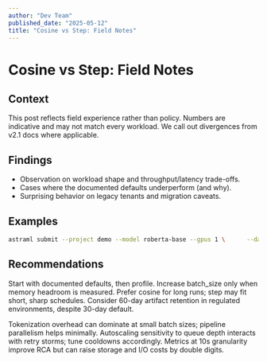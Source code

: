 ```yaml
---
author: "Dev Team"
published_date: "2025-05-12"
title: "Cosine vs Step: Field Notes"
---
```

# Cosine vs Step: Field Notes
## Context
This post reflects field experience rather than policy. Numbers are indicative and may not match every workload. We call out divergences from v2.1 docs where applicable.

## Findings
- Observation on workload shape and throughput/latency trade-offs.
- Cases where the documented defaults underperform (and why).
- Surprising behavior on legacy tenants and migration caveats.

## Examples

```bash
astraml submit --project demo --model roberta-base --gpus 1 \      --dataset s3://bucket/blog-ds-4 --batch-size 64 \      --epochs 5 --lr 3e-5 --lr-scheduler cosine
```


## Recommendations
Start with documented defaults, then profile. Increase batch_size only when memory headroom is measured. Prefer cosine for long runs; step may fit short, sharp schedules. Consider 60-day artifact retention in regulated environments, despite 30-day default.

Tokenization overhead can dominate at small batch sizes; pipeline parallelism helps minimally. Autoscaling sensitivity to queue depth interacts with retry storms; tune cooldowns accordingly. Metrics at 10s granularity improve RCA but can raise storage and I/O costs by double digits.
